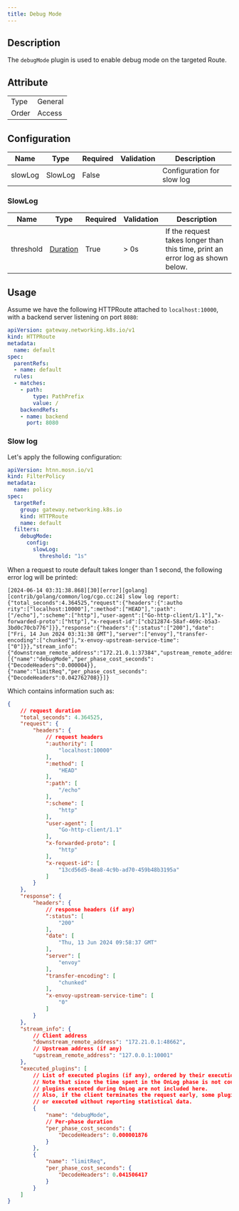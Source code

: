 ```yaml
---
title: Debug Mode
---
```


## Description

The `debugMode` plugin is used to enable debug mode on the targeted Route.

## Attribute

|       |         |
|-------|---------|
| Type  | General |
| Order | Access  |

## Configuration

| Name    | Type    | Required | Validation | Description       |
|---------|---------|----------|------------|-------------------|
| slowLog | SlowLog | False    |            | Configuration for slow log |

### SlowLog

| Name      | Type                            | Required | Validation | Description                                                                 |
|-----------|---------------------------------|----------|------------|-----------------------------------------------------------------------------|
| threshold | [Duration](../type.md#duration) | True     | > 0s       | If the request takes longer than this time, print an error log as shown below. |

## Usage

Assume we have the following HTTPRoute attached to `localhost:10000`, with a backend server listening on port `8080`:

```yaml
apiVersion: gateway.networking.k8s.io/v1
kind: HTTPRoute
metadata:
  name: default
spec:
  parentRefs:
  - name: default
  rules:
  - matches:
    - path:
        type: PathPrefix
        value: /
    backendRefs:
    - name: backend
      port: 8080
```

### Slow log

Let's apply the following configuration:

```yaml
apiVersion: htnn.mosn.io/v1
kind: FilterPolicy
metadata:
  name: policy
spec:
  targetRef:
    group: gateway.networking.k8s.io
    kind: HTTPRoute
    name: default
  filters:
    debugMode:
      config:
        slowLog:
          threshold: "1s"
```

When a request to route default takes longer than 1 second, the following error log will be printed:

```
[2024-06-14 03:31:38.868][30][error][golang] [contrib/golang/common/log/cgo.cc:24] slow log report: {"total_seconds":4.364525,"request":{"headers":{":autho
rity":["localhost:10000"],":method":["HEAD"],":path":["/echo"],":scheme":["http"],"user-agent":["Go-http-client/1.1"],"x-forwarded-proto":["http"],"x-request-id":["cb212874-58af-469c-b5a3-3bd0c70cb776"]}},"response":{"headers":{":status":["200"],"date":["Fri, 14 Jun 2024 03:31:38 GMT"],"server":["envoy"],"transfer-encoding":["chunked"],"x-envoy-upstream-service-time":["0"]}},"stream_info":{"downstream_remote_address":"172.21.0.1:37384","upstream_remote_address":"127.0.0.1:10001"},"executed_plugins":[{"name":"debugMode","per_phase_cost_seconds":{"DecodeHeaders":0.000004}},{"name":"limitReq","per_phase_cost_seconds":{"DecodeHeaders":0.042762708}}]}
```

Which contains information such as:

```json
{
    // request duration
    "total_seconds": 4.364525,
    "request": {
        "headers": {
            // request headers
            ":authority": [
                "localhost:10000"
            ],
            ":method": [
                "HEAD"
            ],
            ":path": [
                "/echo"
            ],
            ":scheme": [
                "http"
            ],
            "user-agent": [
                "Go-http-client/1.1"
            ],
            "x-forwarded-proto": [
                "http"
            ],
            "x-request-id": [
                "13cd56d5-8ea8-4c9b-ad70-459b48b3195a"
            ]
        }
    },
    "response": {
        "headers": {
            // response headers (if any)
            ":status": [
                "200"
            ],
            "date": [
                "Thu, 13 Jun 2024 09:58:37 GMT"
            ],
            "server": [
                "envoy"
            ],
            "transfer-encoding": [
                "chunked"
            ],
            "x-envoy-upstream-service-time": [
                "0"
            ]
        }
    },
    "stream_info": {
        // Client address
        "downstream_remote_address": "172.21.0.1:48662",
        // Upstream address (if any)
        "upstream_remote_address": "127.0.0.1:10001"
    },
    "executed_plugins": [
        // List of executed plugins (if any), ordered by their execution sequence.
        // Note that since the time spent in the OnLog phase is not counted into the request duration,
        // plugins executed during OnLog are not included here.
        // Also, if the client terminates the request early, some plugins may not be executed,
        // or executed without reporting statistical data.
        {
            "name": "debugMode",
            // Per-phase duration
            "per_phase_cost_seconds": {
                "DecodeHeaders": 0.000001876
            }
        },
        {
            "name": "limitReq",
            "per_phase_cost_seconds": {
                "DecodeHeaders": 0.041506417
            }
        }
    ]
}
```
